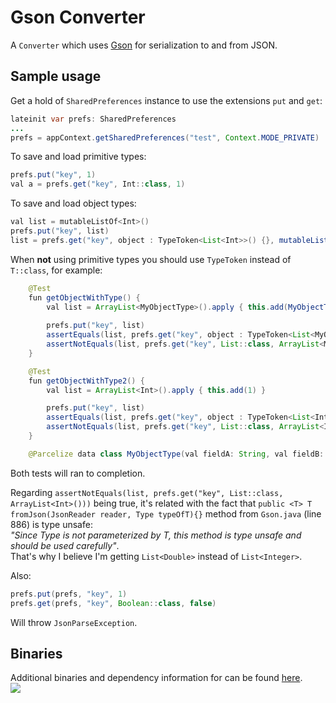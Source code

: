# Gson Converter
A `Converter` which uses [Gson][1] for serialization to and from JSON.

## Sample usage
Get a hold of `SharedPreferences` instance to use the extensions `put` and `get`:
```java
lateinit var prefs: SharedPreferences
...
prefs = appContext.getSharedPreferences("test", Context.MODE_PRIVATE)
```

To save and load primitive types:
```java
prefs.put("key", 1)
val a = prefs.get("key", Int::class, 1)
```

To save and load object types:
```java
val list = mutableListOf<Int>()
prefs.put("key", list)
list = prefs.get("key", object : TypeToken<List<Int>>() {}, mutableListOf()))
```

When __not__ using primitive types you should use `TypeToken` instead of `T::class`, for example:
```java
    @Test
    fun getObjectWithType() {
        val list = ArrayList<MyObjectType>().apply { this.add(MyObjectType("string", 1, true)) }
        
        prefs.put("key", list)
        assertEquals(list, prefs.get("key", object : TypeToken<List<MyObjectType>>() {}, ArrayList()))
        assertNotEquals(list, prefs.get("key", List::class, ArrayList<MyObjectType>()))
    }

    @Test
    fun getObjectWithType2() {
        val list = ArrayList<Int>().apply { this.add(1) }

        prefs.put("key", list)
        assertEquals(list, prefs.get("key", object : TypeToken<List<Int>>() {}, ArrayList()))
        assertNotEquals(list, prefs.get("key", List::class, ArrayList<Int>()))
    }

    @Parcelize data class MyObjectType(val fieldA: String, val fieldB: Int, val fieldC: Boolean) : Parcelable
```
Both tests will ran to completion.

Regarding `assertNotEquals(list, prefs.get("key", List::class, ArrayList<Int>()))` being true, it's related with the fact that `public <T> T fromJson(JsonReader reader, Type typeOfT){}` method from `Gson.java` (line 886) is type unsafe\:  
 _"Since Type is not parameterized by T, this method is type unsafe and should be used carefully"_.  
 That's why I believe I'm getting `List<Double>` instead of `List<Integer>`.

Also:
```java
prefs.put(prefs, "key", 1)
prefs.get(prefs, "key", Boolean::class, false)
```
Will throw `JsonParseException`.

## Binaries
Additional binaries and dependency information for can be found [here](https://search.maven.org/artifact/com.github.guilhe.sharedprefs-ktx/converter-gson).  
<a href='https://bintray.com/gdelgado/android/SharedPrefs-ktx%3Agson?source=watch' alt='Get automatic notifications about new "SharedPrefs-ktx:gson" versions'><img src='https://www.bintray.com/docs/images/bintray_badge_bw.png'></a>

 [1]: https://github.com/google/gson
